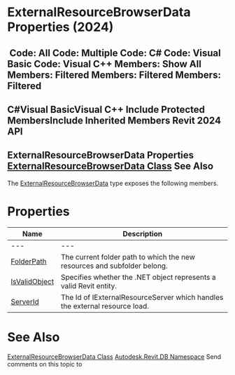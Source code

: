 # ExternalResourceBrowserData Properties (2024)

﻿
 Code: All Code: Multiple Code: C# Code: Visual Basic Code: Visual C++  Members: Show All Members: Filtered Members: Filtered Members: Filtered   
---  
C#Visual BasicVisual C++
Include Protected MembersInclude Inherited Members
Revit 2024 API  
---  
ExternalResourceBrowserData Properties  
[ExternalResourceBrowserData Class](94a46450-5467-45f2-0228-4c9f9821b4c9.md "ExternalResourceBrowserData Class") See Also  
---  
The [ExternalResourceBrowserData](94a46450-5467-45f2-0228-4c9f9821b4c9.md "ExternalResourceBrowserData Class") type exposes the following members.
# Properties
| Name | Description |
| --- | --- |
| --- | --- | --- |
| [FolderPath](3a4e2d9e-41a8-380e-46b1-ab000c4b6a60.md "FolderPath Property") | The current folder path to which the new resources and subfolder belong. |
| [IsValidObject](4b2f627f-7394-baf8-cf33-facd7e6fbe8b.md "IsValidObject Property") | Specifies whether the .NET object represents a valid Revit entity. |
| [ServerId](de683377-f59a-80ee-55e0-cc9be601eaba.md "ServerId Property") | The Id of IExternalResourceServer which handles the external resource load. |

# See Also
[ExternalResourceBrowserData Class](94a46450-5467-45f2-0228-4c9f9821b4c9.md "ExternalResourceBrowserData Class")
[Autodesk.Revit.DB Namespace](87546ba7-461b-c646-cbb1-2cb8f5bff8b2.md "Autodesk.Revit.DB Namespace")
Send comments on this topic to 